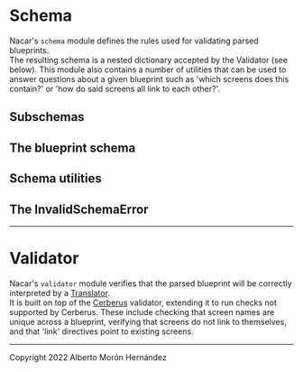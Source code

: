 # Schema

Nacar's `schema` module defines the rules used for validating parsed blueprints.  
The resulting schema is a nested dictionary accepted by the Validator (see below).
This module also contains a number of utilities that can be used to answer 
questions about a given blueprint such as 'which screens does this contain?' or 
'how do said screens all link to each other?'. 


## Subschemas


## The blueprint schema


## Schema utilities


## The InvalidSchemaError


---

# Validator

Nacar's `validator` module verifies that the parsed blueprint will be correctly 
interpreted by a [Translator](Translators.md).  
It is built on top of the [Cerberus](https://pypi.org/project/Cerberus/) 
validator, extending it to run checks not supported by Cerberus. These include 
checking that screen names are unique across a blueprint, verifying that screens
do not link to themselves, and that 'link' directives point to existing screens.


---
Copyright 2022 Alberto Morón Hernández  
